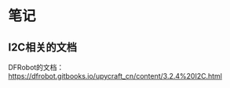 # 笔记







## I2C相关的文档

DFRobot的文档：
https://dfrobot.gitbooks.io/upycraft_cn/content/3.2.4%20I2C.html
